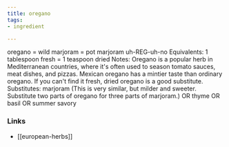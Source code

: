 ```yaml
---
title: oregano
tags:
- ingredient

---
```

oregano = wild marjoram = pot marjoram uh-REG-uh-no Equivalents: 1 tablespoon fresh = 1 teaspoon dried Notes: Oregano is a popular herb in Mediterranean countries, where it's often used to season tomato sauces, meat dishes, and pizzas. Mexican oregano has a mintier taste than ordinary oregano. If you can't find it fresh, dried oregano is a good substitute. Substitutes: marjoram (This is very similar, but milder and sweeter. Substitute two parts of oregano for three parts of marjoram.) OR thyme OR basil OR summer savory

### Links

* [[european-herbs]]

